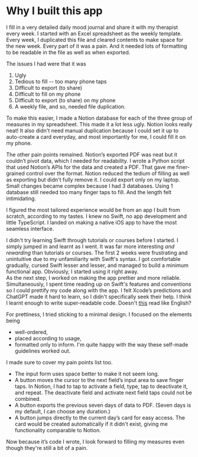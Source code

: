 # Why I built this app

I fill in a very detailed daily mood journal and share it with my therapist every week. 
I started with an Excel spreadsheet as the weekly template. 
Every week, I duplicated this file and cleared contents to make space for the new week. 
Every part of it was a pain. And it needed lots of formatting to be readable in the file as well as when exported. 

The issues I had were that it was 
1. Ugly
2. Tedious to fill -- too many phone taps
3. Difficult to export (to share)
4. Difficult to fill on my phone
5. Difficult to export (to share) on my phone
6. A weekly file, and so, needed file duplication. 

To make this easier, I made a Notion database for each of the three group of measures in my spreadsheet. 
This made it a lot less ugly. Notion looks really neat! 
It also didn't need manual duplication because I could set it up to auto-create a card everyday, 
and most importantly for me, I could fill it on my phone.

The other pain points remained. Notion’s exported PDF was neat but it couldn’t pivot data, which I needed for readability. 
I wrote a Python script that used Notion’s APIs for the data and created a PDF. 
That gave me finer-grained control over the format. 
Notion reduced the tedium of filling as well as exporting but didn't fully remove it. 
I could export only on my laptop. 
Small changes became complex because I had 3 databases. 
Using 1 database still needed too many finger taps to fill. And the length felt intimidating.

I figured the most tailored experience would be from an app I built from scratch, according to my tastes. 
I knew no Swift, no app development and little TypeScript. 
I landed on making a native iOS app to have the most seamless interface.  

I didn't try learning Swift through tutorials or courses before I started. I simply jumped in and learnt as I went.
It was far more interesting *and rewarding* than tutorials or courses. 
The first 2 weeks were frustrating and unintuitive due to my unfamiliarity with Swift's syntax. 
I got comfortable gradually, cursed Swift lesser and lesser, and managed to build a minimum functional app. 
Obviously, I started using it right away.  
As the next step, I worked on making the app prettier and more reliable. 
Simultaneously, I spent time reading up on Swift's features and conventions so I could prettify my code along with the app.
I felt Xcode’s predictions and ChatGPT made it hard to learn, so I didn't specifically seek their help. 
I think I learnt enough to write super-readable code. Doesn't [this](https://github.com/sriram-rao/diarycard/blob/59addf7e733ce8e9f9b826d1fdf0ff466281471e/DiaryCard/Model/Extensions/HtmlExtensions.swift#L120C9-L133C46) read like English? 

For prettiness, I tried sticking to a minimal design. I focused on the elements being 
* well-ordered, 
* placed according to usage, 
* formatted only to inform. 
I'm quite happy with the way these self-made guidelines worked out.

I made sure to cover my pain points list too. 
* The input form uses space better to make it not seem long. 
* A button moves the cursor to the next field’s input area to save finger taps. 
In Notion, I had to tap to activate a field, type, tap to deactivate it, and repeat. 
The deactivate field and activate next field taps could not be combined.  
* A button exports the previous seven days of data to PDF. (Seven days is my default, I can choose any duration.)  
* A button jumps directly to the current day’s card for easy access. 
The card would be created automatically if it didn't exist, giving me functionality comparable to Notion. 

Now because it’s code I wrote, I look forward to filling my measures even though they're still a bit of a pain. 
